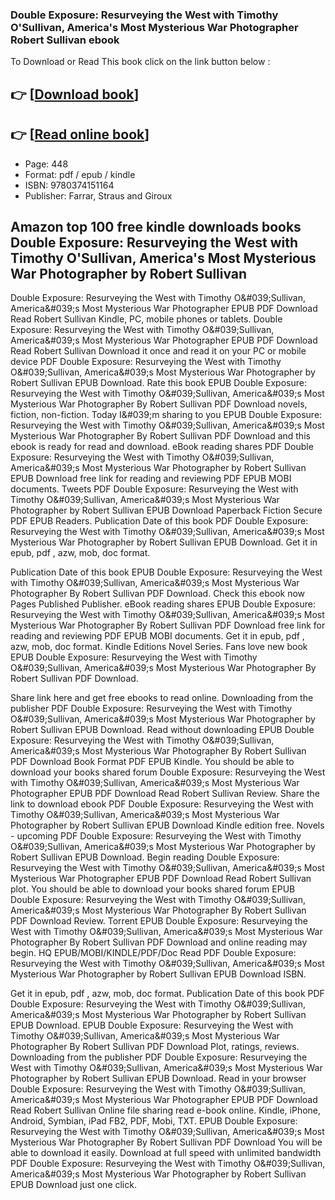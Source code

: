 ### Double Exposure: Resurveying the West with Timothy O'Sullivan, America's Most Mysterious War Photographer Robert Sullivan ebook

To Download or Read This book click on the link button below :

## 👉  [**[Download book](http://get-pdfs.com/download.php?group=book&from=github.com&id=707890&lnk=1081 "Download book")**]

## 👉  [**[Read online book](http://get-pdfs.com/download.php?group=book&from=github.com&id=707890&lnk=1081 "Read online book")**]


* Page: 448
* Format: pdf / epub / kindle
* ISBN: 9780374151164
* Publisher: Farrar, Straus and Giroux



## Amazon top 100 free kindle downloads books Double Exposure: Resurveying the West with Timothy O'Sullivan, America's Most Mysterious War Photographer by Robert Sullivan


Double Exposure: Resurveying the West with Timothy O&amp;#039;Sullivan, America&amp;#039;s Most Mysterious War Photographer EPUB PDF Download Read Robert Sullivan Kindle, PC, mobile phones or tablets. Double Exposure: Resurveying the West with Timothy O&amp;#039;Sullivan, America&amp;#039;s Most Mysterious War Photographer EPUB PDF Download Read Robert Sullivan Download it once and read it on your PC or mobile device PDF Double Exposure: Resurveying the West with Timothy O&amp;#039;Sullivan, America&amp;#039;s Most Mysterious War Photographer by Robert Sullivan EPUB Download. Rate this book EPUB Double Exposure: Resurveying the West with Timothy O&amp;#039;Sullivan, America&amp;#039;s Most Mysterious War Photographer By Robert Sullivan PDF Download novels, fiction, non-fiction. Today I&amp;#039;m sharing to you EPUB Double Exposure: Resurveying the West with Timothy O&amp;#039;Sullivan, America&amp;#039;s Most Mysterious War Photographer By Robert Sullivan PDF Download and this ebook is ready for read and download. eBook reading shares PDF Double Exposure: Resurveying the West with Timothy O&amp;#039;Sullivan, America&amp;#039;s Most Mysterious War Photographer by Robert Sullivan EPUB Download free link for reading and reviewing PDF EPUB MOBI documents. Tweets PDF Double Exposure: Resurveying the West with Timothy O&amp;#039;Sullivan, America&amp;#039;s Most Mysterious War Photographer by Robert Sullivan EPUB Download Paperback Fiction Secure PDF EPUB Readers. Publication Date of this book PDF Double Exposure: Resurveying the West with Timothy O&amp;#039;Sullivan, America&amp;#039;s Most Mysterious War Photographer by Robert Sullivan EPUB Download. Get it in epub, pdf , azw, mob, doc format.

Publication Date of this book EPUB Double Exposure: Resurveying the West with Timothy O&amp;#039;Sullivan, America&amp;#039;s Most Mysterious War Photographer By Robert Sullivan PDF Download. Check this ebook now Pages Published Publisher. eBook reading shares EPUB Double Exposure: Resurveying the West with Timothy O&amp;#039;Sullivan, America&amp;#039;s Most Mysterious War Photographer By Robert Sullivan PDF Download free link for reading and reviewing PDF EPUB MOBI documents. Get it in epub, pdf , azw, mob, doc format. Kindle Editions Novel Series. Fans love new book EPUB Double Exposure: Resurveying the West with Timothy O&amp;#039;Sullivan, America&amp;#039;s Most Mysterious War Photographer By Robert Sullivan PDF Download.

Share link here and get free ebooks to read online. Downloading from the publisher PDF Double Exposure: Resurveying the West with Timothy O&amp;#039;Sullivan, America&amp;#039;s Most Mysterious War Photographer by Robert Sullivan EPUB Download. Read without downloading EPUB Double Exposure: Resurveying the West with Timothy O&amp;#039;Sullivan, America&amp;#039;s Most Mysterious War Photographer By Robert Sullivan PDF Download Book Format PDF EPUB Kindle. You should be able to download your books shared forum Double Exposure: Resurveying the West with Timothy O&amp;#039;Sullivan, America&amp;#039;s Most Mysterious War Photographer EPUB PDF Download Read Robert Sullivan Review. Share the link to download ebook PDF Double Exposure: Resurveying the West with Timothy O&amp;#039;Sullivan, America&amp;#039;s Most Mysterious War Photographer by Robert Sullivan EPUB Download Kindle edition free. Novels - upcoming PDF Double Exposure: Resurveying the West with Timothy O&amp;#039;Sullivan, America&amp;#039;s Most Mysterious War Photographer by Robert Sullivan EPUB Download. Begin reading Double Exposure: Resurveying the West with Timothy O&amp;#039;Sullivan, America&amp;#039;s Most Mysterious War Photographer EPUB PDF Download Read Robert Sullivan plot. You should be able to download your books shared forum EPUB Double Exposure: Resurveying the West with Timothy O&amp;#039;Sullivan, America&amp;#039;s Most Mysterious War Photographer By Robert Sullivan PDF Download Review. Torrent EPUB Double Exposure: Resurveying the West with Timothy O&amp;#039;Sullivan, America&amp;#039;s Most Mysterious War Photographer By Robert Sullivan PDF Download and online reading may begin. HQ EPUB/MOBI/KINDLE/PDF/Doc Read PDF Double Exposure: Resurveying the West with Timothy O&amp;#039;Sullivan, America&amp;#039;s Most Mysterious War Photographer by Robert Sullivan EPUB Download ISBN.

Get it in epub, pdf , azw, mob, doc format. Publication Date of this book PDF Double Exposure: Resurveying the West with Timothy O&amp;#039;Sullivan, America&amp;#039;s Most Mysterious War Photographer by Robert Sullivan EPUB Download. EPUB Double Exposure: Resurveying the West with Timothy O&amp;#039;Sullivan, America&amp;#039;s Most Mysterious War Photographer By Robert Sullivan PDF Download Plot, ratings, reviews. Downloading from the publisher PDF Double Exposure: Resurveying the West with Timothy O&amp;#039;Sullivan, America&amp;#039;s Most Mysterious War Photographer by Robert Sullivan EPUB Download. Read in your browser Double Exposure: Resurveying the West with Timothy O&amp;#039;Sullivan, America&amp;#039;s Most Mysterious War Photographer EPUB PDF Download Read Robert Sullivan Online file sharing read e-book online. Kindle, iPhone, Android, Symbian, iPad FB2, PDF, Mobi, TXT. EPUB Double Exposure: Resurveying the West with Timothy O&amp;#039;Sullivan, America&amp;#039;s Most Mysterious War Photographer By Robert Sullivan PDF Download You will be able to download it easily. Download at full speed with unlimited bandwidth PDF Double Exposure: Resurveying the West with Timothy O&amp;#039;Sullivan, America&amp;#039;s Most Mysterious War Photographer by Robert Sullivan EPUB Download just one click.





